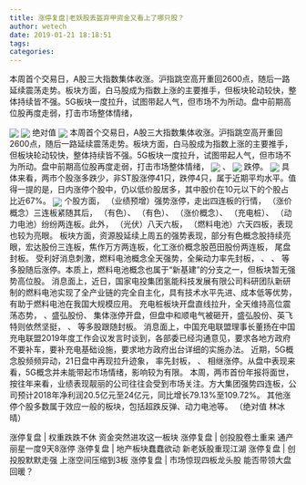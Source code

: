 ```yaml
---
title: 涨停复盘|老妖股丢盔弃甲资金又看上了哪只股？
author: wetech
date: 2019-01-21 18:18:51
tags: 
categories: 
---
```

本周首个交易日，A股三大指数集体收涨。沪指跳空高开重回2600点，随后一路延续震荡走势。板块方面，白马股成为指数上涨的主要推手，但板块轮动较快，整体持续皆不强。5G板块一度拉升，试图带起人气，但市场不为所动。盘中前期高位股再度走弱，打击市场整体情绪，
<!-- more -->
<img align="center" border="0" src="http://invest-images-external.cbndata.org/5LiA6LSiQUJT/images/258e360dd86b82cf8f66b22ea01c6cddb5acff94.png" />
<img align="center" border="0" src="http://invest-images-external.cbndata.org/5LiA6LSiQUJT/images/ba72bdead8946e43cabee7f8a21757a28bf61620.png" />
绝对值
<img align="center" border="0" src="http://invest-images-external.cbndata.org/5LiA6LSiQUJT/images/7a9f8ef77af0e671d539f15f4f4e0dd5fd10e56b.png" />
本周首个交易日，A股三大指数集体收涨。沪指跳空高开重回2600点，随后一路延续震荡走势。板块方面，白马股成为指数上涨的主要推手，但板块轮动较快，整体持续皆不强。5G板块一度拉升，试图带起人气，但市场不为所动。盘中前期高位股再度走弱，打击市场整体情绪，
<img align="center" border="0" src="http://invest-images-external.cbndata.org/5LiA6LSiQUJT/images/9980ba4fd1f7f20bebe691981f3bb390d5163195.png" />
、
<img align="center" border="0" src="http://invest-images-external.cbndata.org/5LiA6LSiQUJT/images/82beed52791dad9bd26e6ecef865576b98c03f75.png" />
跌停。
<img align="center" border="0" src="http://invest-images-external.cbndata.org/5LiA6LSiQUJT/images/c6f57eb7afc7fbfc87989e14c348bcb3018851a6.png" />
具体来看，两市个股涨多跌少，非ST股涨停41只，跌停4只，属于近期平均水平。值得一提的是，日内涨停个股中，仍以低价股居多，其中股价在10元以下的个股占比近67%。
<img align="center" border="0" src="http://invest-images-external.cbndata.org/5LiA6LSiQUJT/images/84647a2cfe9769bf36ebd75ccf2df99368084978.png" />
个股方面，
（业绩预增）强势涨停，走出四连板的行情，
（涨价概念）三连板紧随其后，
（有色）、
（有色）、
（涨价概念）、
（充电桩）、
（动力电池）纷纷两连板。此外，
（光伏）八天六板，
（燃料电池）六天四板，表现也较为亮眼。
板块方面，资源股延续上周五的强势表现，部分有色概念股持续亮眼，宏达股份三连板，焦作万方两连板，化工涨价概念股芭田股份两连板，
尾盘封板。
受利好消息刺激，燃料电池概念全天强势，全柴动力率先封板，
、
、
等多股随后涨停。本质上，燃料电池概念也属于“新基建”的分支之一，但板块暂无强势高位股。
消息面上，近日，国家电投集团氢能科技发展有限公司科研团队新研制的燃料电池实现了全产业链的完全自主化，具有技术水平先进、成本低等优势，有助于燃料电池在我国大规模应用。
充电桩板块开盘直线拉升，全天维持高位震荡态势，
、盛弘股份、
集体涨停开盘，但盘中和顺电气被砸开，盛弘股份、英飞特则依然坚挺，
、
等多股跟随封板。
消息面上，中国充电联盟理事长董扬在中国充电联盟2019年度工作会议发言时谈到，各部委已经沟通意见，要求各地方政府不要补车，要补充电基础设施，要求地方政府出台详细的实施办法。
近期，5G概念股频频异动，21日盘中再现拉升迹象，
率先封板，
、
相继涨停。从盘中表现来看，5G概念并未能带起市场情绪，影响较为有限。
本周，两市首份年报将面世，按往年来看，业绩表现靓丽的公司往往会受到市场关注。方大集团强势四连板，公司预计2018年净利润20.5亿元至24亿元，同比增长79.13%至109.72%。
其他涨停个股多数属于效应一般的板块，包括超跌反弹、动力电池等。
（绝对值 林冰晴）
 
 
涨停复盘 | 权重跌跌不休 资金突然进攻这一板块
涨停复盘 | 创投股卷土重来 通产丽星一度9天8涨停
涨停复盘 | 地产板块蠢蠢欲动 新老妖股重现江湖
涨停复盘 | 创投股默默走强 上涨空间压缩到3板
涨停复盘 | 市场惊现四板龙头股 能否带领大盘回暖？ 
